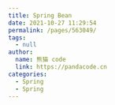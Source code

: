 ```yaml
---
title: Spring Bean
date: 2021-10-27 11:29:54
permalink: /pages/563049/
tags: 
  - null
author: 
  name: 熊猫 code
  link: https://pandacode.cn
categories: 
  - Spring
  - Spring
---
```

